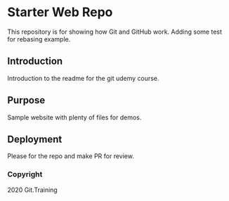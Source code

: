 # Starter Web Repo

This repository is for showing how Git and GitHub work. Adding some test for rebasing example.

## Introduction

Introduction to the readme for the git udemy course.

## Purpose

Sample website with plenty of files for demos.

## Deployment
Please for the repo and make PR for review.

### Copyright

2020 Git.Training